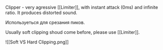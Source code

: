Clipper -  very agressive [[Limiter]], with instant attack (0ms) and infinite ratio. It produces distorted sound.

Используеться для срезания пиков.

Usually soft clipping shoud come before, please use  [[Limiter]].

![[Soft VS Hard Clipping.png]]

